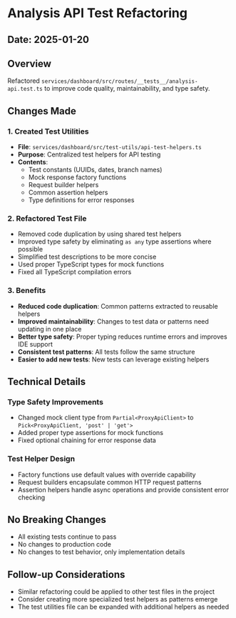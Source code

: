 # Analysis API Test Refactoring

## Date: 2025-01-20

## Overview

Refactored `services/dashboard/src/routes/__tests__/analysis-api.test.ts` to improve code quality, maintainability, and type safety.

## Changes Made

### 1. Created Test Utilities

- **File**: `services/dashboard/src/test-utils/api-test-helpers.ts`
- **Purpose**: Centralized test helpers for API testing
- **Contents**:
  - Test constants (UUIDs, dates, branch names)
  - Mock response factory functions
  - Request builder helpers
  - Common assertion helpers
  - Type definitions for error responses

### 2. Refactored Test File

- Removed code duplication by using shared test helpers
- Improved type safety by eliminating `as any` type assertions where possible
- Simplified test descriptions to be more concise
- Used proper TypeScript types for mock functions
- Fixed all TypeScript compilation errors

### 3. Benefits

- **Reduced code duplication**: Common patterns extracted to reusable helpers
- **Improved maintainability**: Changes to test data or patterns need updating in one place
- **Better type safety**: Proper typing reduces runtime errors and improves IDE support
- **Consistent test patterns**: All tests follow the same structure
- **Easier to add new tests**: New tests can leverage existing helpers

## Technical Details

### Type Safety Improvements

- Changed mock client type from `Partial<ProxyApiClient>` to `Pick<ProxyApiClient, 'post' | 'get'>`
- Added proper type assertions for mock functions
- Fixed optional chaining for error response data

### Test Helper Design

- Factory functions use default values with override capability
- Request builders encapsulate common HTTP request patterns
- Assertion helpers handle async operations and provide consistent error checking

## No Breaking Changes

- All existing tests continue to pass
- No changes to production code
- No changes to test behavior, only implementation details

## Follow-up Considerations

- Similar refactoring could be applied to other test files in the project
- Consider creating more specialized test helpers as patterns emerge
- The test utilities file can be expanded with additional helpers as needed
